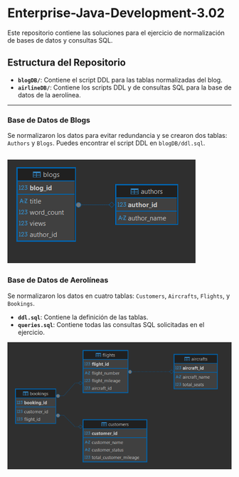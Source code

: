 # Enterprise-Java-Development-3.02

Este repositorio contiene las soluciones para el ejercicio de normalización de bases de datos y consultas SQL.

## Estructura del Repositorio

- **`blogDB/`**: Contiene el script DDL para las tablas normalizadas del blog.
- **`airlineDB/`**: Contiene los scripts DDL y de consultas SQL para la base de datos de la aerolínea.

---

### Base de Datos de Blogs

Se normalizaron los datos para evitar redundancia y se crearon dos tablas: `Authors` y `Blogs`.
Puedes encontrar el script DDL en `blogDB/ddl.sql`.

![img_1.png](img_1.png)
---

### Base de Datos de Aerolíneas

Se normalizaron los datos en cuatro tablas: `Customers`, `Aircrafts`, `Flights`, y `Bookings`.
- **`ddl.sql`**: Contiene la definición de las tablas.
- **`queries.sql`**: Contiene todas las consultas SQL solicitadas en el ejercicio.

![img.png](img.png)